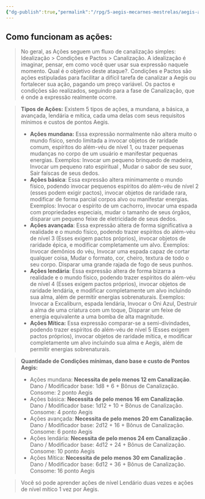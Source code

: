 ```yaml
---
{"dg-publish":true,"permalink":"/rpg/5-aegis-mecarnes-mestrelas/aegis-acoes-das-expressoes/","dgPassFrontmatter":true}
---
```





## Como funcionam as ações: 

>No geral, as Ações seguem um fluxo de canalização simples: Idealização > Condições e Pactos > Canalização. A idealização é imaginar, pensar, em como você quer usar sua expressão naquele momento. Qual é o objetivo deste ataque?. Condições e Pactos são ações estipuladas para facilitar a difícil tarefa de canalizar a Aegis ou fortalecer sua ação, pagando um preço variável. Os pactos e condições são realizados, seguindo para a fase de Canalização, que é onde a expressão realmente ocorre. 

>**Tipos de Ações:** Existem 5 tipos de ações, a mundana, a básica, a avançada, lendária e mítica, cada uma delas com seus requisitos mínimos e custos de pontos Aegis.  
>
>	- **Ações mundana:** Essa expressão normalmente não altera muito o mundo físico, sendo limitada a invocar objetos de raridade comum, espíritos do além-véu de nível 1, ou trazer pequenas mudanças no corpo de um usuário e manifestar pequenas energias. Exemplos: Invocar um pequeno brinquedo de madeira, Invocar um pequeno rato espiritual , Mudar o sabor de seu suor, Sair faíscas de seus dedos. 
>	- **Ações básica**: Essa expressão altera minimamente o mundo físico, podendo invocar pequenos espíritos do além-véu de nível 2 (esses podem exigir pactos), invocar objetos de raridade rara, modificar de forma parcial corpos alvo ou manifestar energias. Exemplos: Invocar o espírito de um cachorro, invocar uma espada com propriedades especiais, mudar o tamanho de seus órgãos, disparar um pequeno feixe de eletricidade de seus dedos. 
>	- **Ações avançada**: Essa expressão altera de forma significativa a realidade e o mundo físico, podendo trazer espíritos do além-véu de nível 3 (Esses exigem pactos próprios), invocar objetos de raridade épica, e modificar completamente um alvo. Exemplos: Invocar demônios do véu, Invocar uma espada capaz de cortar qualquer coisa, Mudar o formato, cor, cheiro, textura de todo o seu corpo. Disparar uma grande rajada de fogo de seus punhos.
>	- **Ações lendária**: Essa expressão altera de forma bizarra a realidade e o mundo físico, podendo trazer espíritos do além-véu de nível 4 (Esses exigem pactos próprios), invocar objetos de raridade lendária, e modificar completamente um alvo incluindo sua alma, além de permitir energias sobrenaturais. Exemplos: Invocar a Excaliburn, espada lendária, Invocar o Oni Azul, Destruir a alma de uma criatura com um toque, Disparar um feixe de energia equivalente a uma bomba de alta magnitude.
>	- **Ações Mítica:** Essa expressão comparar-se a semi-divindades, podendo trazer espíritos do além-véu de nível 5 (Esses exigem pactos próprios), invocar objetos de raridade mítica, e modificar completamente um alvo incluindo sua alma e Aegis, além de permitir energias sobrenaturais. 

>**Quantidade de Condições mínimas, dano base e custo de Pontos Aegis:** 
>	- Ações mundana:  **Necessita de pelo menos 12 em Canalização**. Dano / Modificador base: 1d8 + 6 + Bônus de Canalização.  Consome: 2 ponto Aegis
>	- Ações básica: **Necessita de pelo menos 16 em Canalização**. Dano / Modificador base: 1d12 + 10 + Bônus de Canalização. Consome: 4 ponto Aegis
>	- Ações avançada:  **Necessita de pelo menos 20 em Canalização**.  Dano / Modificador base: 2d12 + 16 + Bônus de Canalização. Consome: 6 ponto Aegis
>	- Ações lendária: **Necessita de pelo menos 24 em Canalização** . Dano / Modificador base: 4d12 + 24 + Bônus de Canalização. Consome: 10 ponto Aegis
>	- Ações Mítica: **Necessita de pelo menos 30 em Canalização** . Dano / Modificador base: 6d12 + 36 + Bônus de Canalização. Consome: 16 ponto Aegis

>Você só pode aprender ações de nível Lendário duas vezes e ações de nível mítico 1 vez por Aegis. 
